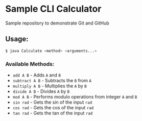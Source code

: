 # Sample CLI Calculator
Sample repository to demonstrate Git and GitHub

## Usage:
```bash
$ java Calculate <method> <arguments...>
```

### Available Methods:
- `add A B` - Adds `A` and `B`
- `subtract A B` - Subtracts the `B` from `A`
- `multiply A B` - Multiplies the `A` by `B`
- `divide A B` - Divides `A` by `B`
- `mod A B` - Performs modulo operations from integer `A` and `B`
- `sin rad` - Gets the sin of the input `rad`
- `cos rad` - Gets the cos of the input `rad`
- `tan rad` - Gets the tan of the input `rad`

